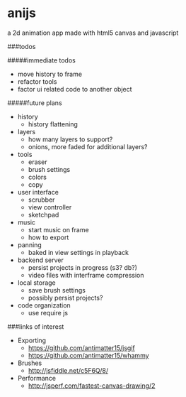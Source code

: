 anijs
=====

a 2d animation app made with html5 canvas and javascript

###todos

#####immediate todos
- move history to frame
- refactor tools
- factor ui related code to another object

#####future plans

- history
  * history flattening
- layers
  * how many layers to support?
  * onions, more faded for additional layers?
- tools
  * eraser
  * brush settings
  * colors
  * copy
- user interface
  * scrubber
  * view controller
  * sketchpad
- music
  * start music on frame
  * how to export
- panning
  * baked in view settings in playback
- backend server
  * persist projects in progress (s3? db?)
  * video files with interframe compression
- local storage
  * save brush settings
  * possibly persist projects?
- code organization
  * use require js


###links of interest

- Exporting
  * https://github.com/antimatter15/jsgif
  * https://github.com/antimatter15/whammy
- Brushes
  * http://jsfiddle.net/c5F6Q/8/
- Performance
  * http://jsperf.com/fastest-canvas-drawing/2